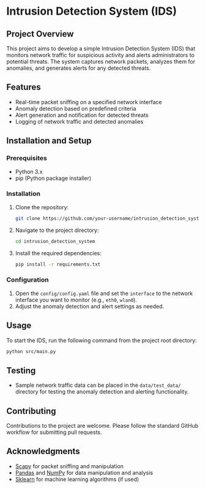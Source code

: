 # Intrusion Detection System (IDS)

## Project Overview
This project aims to develop a simple Intrusion Detection System (IDS) that monitors network traffic for suspicious activity and alerts administrators to potential threats. The system captures network packets, analyzes them for anomalies, and generates alerts for any detected threats.

## Features
- Real-time packet sniffing on a specified network interface
- Anomaly detection based on predefined criteria
- Alert generation and notification for detected threats
- Logging of network traffic and detected anomalies

## Installation and Setup

### Prerequisites
- Python 3.x
- pip (Python package installer)

### Installation
1. Clone the repository:
   ```bash
   git clone https://github.com/your-username/intrusion_detection_system.git
   ```
2. Navigate to the project directory:
   ```bash
   cd intrusion_detection_system
   ```
3. Install the required dependencies:
   ```bash
   pip install -r requirements.txt
   ```

### Configuration
1. Open the `config/config.yaml` file and set the `interface` to the network interface you want to monitor (e.g., `eth0`, `wlan0`).
2. Adjust the anomaly detection and alert settings as needed.

## Usage
To start the IDS, run the following command from the project root directory:
```bash
python src/main.py
```

## Testing
- Sample network traffic data can be placed in the `data/test_data/` directory for testing the anomaly detection and alerting functionality.

## Contributing
Contributions to the project are welcome. Please follow the standard GitHub workflow for submitting pull requests.


## Acknowledgments
- [Scapy](https://scapy.net/) for packet sniffing and manipulation
- [Pandas](https://pandas.pydata.org/) and [NumPy](https://numpy.org/) for data manipulation and analysis
- [Sklearn](https://scikit-learn.org/) for machine learning algorithms (if used)
